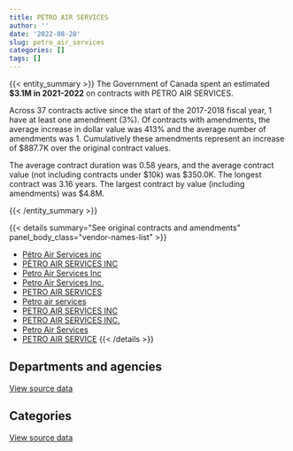 ```yaml
---
title: PETRO AIR SERVICES
author: ''
date: '2022-08-28'
slug: petro_air_services
categories: []
tags: []
---
```


<script src="/rmarkdown-libs/htmlwidgets/htmlwidgets.js"></script>
<link href="/rmarkdown-libs/datatables-css/datatables-crosstalk.css" rel="stylesheet" />
<script src="/rmarkdown-libs/datatables-binding/datatables.js"></script>
<script src="/rmarkdown-libs/jquery/jquery-3.6.0.min.js"></script>
<link href="/rmarkdown-libs/dt-core-bootstrap/css/dataTables.bootstrap.min.css" rel="stylesheet" />
<link href="/rmarkdown-libs/dt-core-bootstrap/css/dataTables.bootstrap.extra.css" rel="stylesheet" />
<script src="/rmarkdown-libs/dt-core-bootstrap/js/jquery.dataTables.min.js"></script>
<script src="/rmarkdown-libs/dt-core-bootstrap/js/dataTables.bootstrap.min.js"></script>
<link href="/rmarkdown-libs/crosstalk/css/crosstalk.min.css" rel="stylesheet" />
<script src="/rmarkdown-libs/crosstalk/js/crosstalk.min.js"></script>
<script src="/rmarkdown-libs/htmlwidgets/htmlwidgets.js"></script>
<link href="/rmarkdown-libs/datatables-css/datatables-crosstalk.css" rel="stylesheet" />
<script src="/rmarkdown-libs/datatables-binding/datatables.js"></script>
<script src="/rmarkdown-libs/jquery/jquery-3.6.0.min.js"></script>
<link href="/rmarkdown-libs/dt-core-bootstrap/css/dataTables.bootstrap.min.css" rel="stylesheet" />
<link href="/rmarkdown-libs/dt-core-bootstrap/css/dataTables.bootstrap.extra.css" rel="stylesheet" />
<script src="/rmarkdown-libs/dt-core-bootstrap/js/jquery.dataTables.min.js"></script>
<script src="/rmarkdown-libs/dt-core-bootstrap/js/dataTables.bootstrap.min.js"></script>
<link href="/rmarkdown-libs/crosstalk/css/crosstalk.min.css" rel="stylesheet" />
<script src="/rmarkdown-libs/crosstalk/js/crosstalk.min.js"></script>

{{< entity_summary >}}
The Government of Canada spent an estimated **\$3.1M in 2021-2022** on contracts with PETRO AIR SERVICES.

Across 37 contracts active since the start of the 2017-2018 fiscal year, 1 have at least one amendment (3%). Of contracts with amendments, the average increase in dollar value was 413% and the average number of amendments was 1. Cumulatively these amendments represent an increase of \$887.7K over the original contract values.

The average contract duration was 0.58 years, and the average contract value (not including contracts under \$10k) was \$350.0K. The longest contract was 3.16 years. The largest contract by value (including amendments) was \$4.8M.

{{< /entity_summary >}}

{{< details summary="See original contracts and amendments" panel_body_class="vendor-names-list" >}}
- [Pétro Air Services inc](https://search.open.canada.ca/en/ct/?sort=contract_value_f%20desc&page=1&search_text=%22P%c3%a9tro%20Air%20Services%20inc%22)
- [PÉTRO AIR SERVICES INC](https://search.open.canada.ca/en/ct/?sort=contract_value_f%20desc&page=1&search_text=%22P%c3%89TRO%20AIR%20SERVICES%20INC%22)
- [Petro Air Services Inc](https://search.open.canada.ca/en/ct/?sort=contract_value_f%20desc&page=1&search_text=%22Petro%20Air%20Services%20Inc%22)
- [Petro Air Services Inc.](https://search.open.canada.ca/en/ct/?sort=contract_value_f%20desc&page=1&search_text=%22Petro%20Air%20Services%20Inc.%22)
- [PETRO AIR SERVICES](https://search.open.canada.ca/en/ct/?sort=contract_value_f%20desc&page=1&search_text=%22PETRO%20AIR%20SERVICES%22)
- [Petro air services](https://search.open.canada.ca/en/ct/?sort=contract_value_f%20desc&page=1&search_text=%22Petro%20air%20services%22)
- [PETRO AIR SERVICES INC](https://search.open.canada.ca/en/ct/?sort=contract_value_f%20desc&page=1&search_text=%22PETRO%20AIR%20SERVICES%20INC%22)
- [PETRO AIR SERVICES INC.](https://search.open.canada.ca/en/ct/?sort=contract_value_f%20desc&page=1&search_text=%22PETRO%20AIR%20SERVICES%20INC.%22)
- [Petro Air Services](https://search.open.canada.ca/en/ct/?sort=contract_value_f%20desc&page=1&search_text=%22Petro%20Air%20Services%22)
- [PETRO AIR SERVICE](https://search.open.canada.ca/en/ct/?sort=contract_value_f%20desc&page=1&search_text=%22PETRO%20AIR%20SERVICE%22)
{{< /details >}}

## Departments and agencies

<div id="htmlwidget-1" style="width:100%;height:auto;" class="datatables html-widget"></div>
<script type="application/json" data-for="htmlwidget-1">{"x":{"style":"bootstrap","filter":"none","vertical":false,"data":[["<a href=\"/departments/dnd-mdn/\">National Defence<\/a>","<a href=\"/departments/tc/\">Transport Canada<\/a>"],[1992757.45,null],[2875186.26,null],[2181557.62,24719.62],[3149019.56,null]],"container":"<table class=\"table table-striped table-hover row-border order-column display\">\n  <thead>\n    <tr>\n      <th>Department<\/th>\n      <th>2018-2019<\/th>\n      <th>2019-2020<\/th>\n      <th>2020-2021<\/th>\n      <th>2021-2022<\/th>\n    <\/tr>\n  <\/thead>\n<\/table>","options":{"order":[[4,"desc"]],"pageLength":10,"autoWidth":true,"columnDefs":[{"targets":1,"render":"function(data, type, row, meta) {\n    return type !== 'display' ? data : DTWidget.formatCurrency(data, \"$\", 2, 3, \",\", \".\", true, null);\n  }"},{"targets":2,"render":"function(data, type, row, meta) {\n    return type !== 'display' ? data : DTWidget.formatCurrency(data, \"$\", 2, 3, \",\", \".\", true, null);\n  }"},{"targets":3,"render":"function(data, type, row, meta) {\n    return type !== 'display' ? data : DTWidget.formatCurrency(data, \"$\", 2, 3, \",\", \".\", true, null);\n  }"},{"targets":4,"render":"function(data, type, row, meta) {\n    return type !== 'display' ? data : DTWidget.formatCurrency(data, \"$\", 2, 3, \",\", \".\", true, null);\n  }"},{"width":"16%","targets":[1,2,3,4]},{"className":"dt-right","targets":[1,2,3,4]}],"orderClasses":false}},"evals":["options.columnDefs.0.render","options.columnDefs.1.render","options.columnDefs.2.render","options.columnDefs.3.render"],"jsHooks":[]}</script>
<p class="text-right">
<a href="https://github.com/GoC-Spending/contracts-data/tree/main/data/out/vendors/petro_air_services/summary_by_fiscal_year_by_department.csv" class="source-data-link btn btn-link">View source data</a>
</p>

## Categories

<div id="htmlwidget-2" style="width:100%;height:auto;" class="datatables html-widget"></div>
<script type="application/json" data-for="htmlwidget-2">{"x":{"style":"bootstrap","filter":"none","vertical":false,"data":[["<a href=\"/categories/office_management/\">Office management<\/a>","<a href=\"/categories/defence/\">Defence<\/a>","<a href=\"/categories/professional_services/\">Professional services<\/a>","<a href=\"/categories/industrial_products_and_services/\">Industrial products and services<\/a>"],[null,1514299.53,478457.93,null],[null,817306.87,833142.19,1224737.19],[24719.62,null,956492.77,1225064.85],[null,22302.17,3002555.39,124162]],"container":"<table class=\"table table-striped table-hover row-border order-column display\">\n  <thead>\n    <tr>\n      <th>Category<\/th>\n      <th>2018-2019<\/th>\n      <th>2019-2020<\/th>\n      <th>2020-2021<\/th>\n      <th>2021-2022<\/th>\n    <\/tr>\n  <\/thead>\n<\/table>","options":{"order":[[4,"desc"]],"dom":"t","pageLength":30,"autoWidth":true,"columnDefs":[{"targets":1,"render":"function(data, type, row, meta) {\n    return type !== 'display' ? data : DTWidget.formatCurrency(data, \"$\", 2, 3, \",\", \".\", true, null);\n  }"},{"targets":2,"render":"function(data, type, row, meta) {\n    return type !== 'display' ? data : DTWidget.formatCurrency(data, \"$\", 2, 3, \",\", \".\", true, null);\n  }"},{"targets":3,"render":"function(data, type, row, meta) {\n    return type !== 'display' ? data : DTWidget.formatCurrency(data, \"$\", 2, 3, \",\", \".\", true, null);\n  }"},{"targets":4,"render":"function(data, type, row, meta) {\n    return type !== 'display' ? data : DTWidget.formatCurrency(data, \"$\", 2, 3, \",\", \".\", true, null);\n  }"},{"width":"16%","targets":[1,2,3,4]},{"className":"dt-right","targets":[1,2,3,4]}],"orderClasses":false,"lengthMenu":[10,25,30,50,100]}},"evals":["options.columnDefs.0.render","options.columnDefs.1.render","options.columnDefs.2.render","options.columnDefs.3.render"],"jsHooks":[]}</script>
<p class="text-right">
<a href="https://github.com/GoC-Spending/contracts-data/tree/main/data/out/vendors/petro_air_services/summary_by_fiscal_year_by_category.csv" class="source-data-link btn btn-link">View source data</a>
</p>
